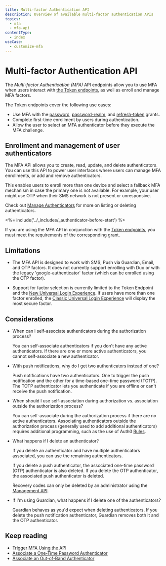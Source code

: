 ```yaml
---
title: Multi-factor Authentication API
description: Overview of available multi-factor authentication APIs
topics:
  - mfa
  - mfa-api
contentType:
  - index
useCase:
  - customize-mfa
---
```


# Multi-factor Authentication API

The <dfn data-key="multifactor-authentication">Multi-factor Authentication (MFA)</dfn> API endpoints allow you to use MFA when users interact with [the Token endpoints](/api/authentication#get-token), as well as enroll and manage MFA factors.

The Token endpoints cover the following use cases:

* Use MFA with the [password](/api-auth/grant/password), [password-realm](/api-auth/grant/password#realm-support), and [refresh-token](/tokens/guides/use-refresh-tokens) grants.
* Complete first-time enrollment by users during authentication.
* Allow the user to select an MFA authenticator before they execute the MFA challenge.

## Enrollment and management of user authenticators

The MFA API allows you to create, read, update, and delete authenticators. You can use this API to power user interfaces where users can manage MFA enrollments, or add and remove authenticators.

This enables users to enroll more than one device and select a fallback MFA mechanism in case the primary one is not available. For example, your user might use OTP when their SMS network is not present or unresponsive.

Check out [Manage Authenticators](/mfa/guides/mfa-api/manage) for more on listing or deleting authenticators.

<%= include('../_includes/_authenticator-before-start') %>

If you are using the MFA API in conjunction with the [Token endpoints](/api/authentication#get-token), you must meet the requirements of the corresponding grant.

## Limitations

* The MFA API is designed to work with SMS, Push via Guardian, Email, and OTP factors. It does not currently support enrolling with Duo or with the legacy 'google-authenticator' factor (which can be enrolled using the OTP factor).

-  Support for factor selection is currently limited to the Token Endpoint and the [New Universal Login Experience](/universal-login/new). If users have more than one factor enrolled, the [Classic Universal Login Experience](/universal-login/new) will display the most secure factor.

## Considerations

* When can I self-associate authenticators during the authorization process?

  You can self-associate authenticators if you don't have any active authenticators. If there are one or more active authenticators, you cannot self-associate a new authenticator.

* With push notifications, why do I get two authenticators instead of one?

  Push notifications have two authenticators. One to trigger the push notification and the other for a time-based one-time password (TOTP). The TOTP authenticator lets you authenticate if you are offline or can't receive the push notification.

* When should I use self-association during authorization vs. association outside the authorization process?

  You can self-associate during the authorization process if there are no active authenticators. Associating authenticators outside the authorization process (generally used to add additional authenticators) requires additional programming, such as the use of Auth0 [Rules](/rules/references/use-cases#multi-factor-authentication).

* What happens if I delete an authenticator?

  If you delete an authenticator and have multiple authenticators associated, you can use the remaining authenticators.

  If you delete a push authenticator, the associated one-time password (OTP) authenticator is also deleted. If you delete the OTP authenticator, the associated push authenticator is deleted.

  Recovery codes can only be deleted by an administrator using the [Management API](/mfa/guides/mfa-api/manage).

* If I'm using Guardian, what happens if I delete one of the authenticators?

  Guardian behaves as you'd expect when deleting authenticators. If you delete the push notification authenticator, Guardian removes both it and the OTP authenticator.

## Keep reading

* [Trigger MFA Using the API](/mfa/guides/mfa-api/challenges)
* [Associate a One-Time Password Authenticator](/mfa/guides/mfa-api/otp)
* [Associate an Out-of-Band Authenticator](/mfa/guides/mfa-api/oob)
